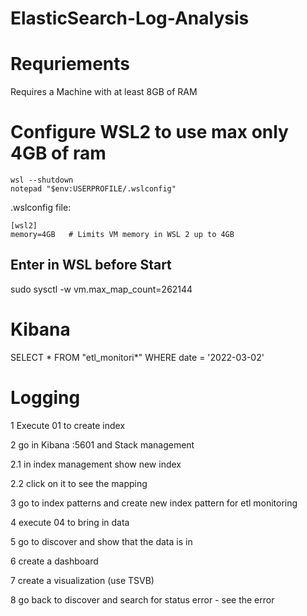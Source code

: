 # ElasticSearch-Log-Analysis

# Requriements
Requires a Machine with at least 8GB of RAM

# Configure WSL2 to use max only 4GB of ram
```
wsl --shutdown
notepad "$env:USERPROFILE/.wslconfig"
```
.wslconfig file:
```
[wsl2]
memory=4GB   # Limits VM memory in WSL 2 up to 4GB
```

## Enter in WSL before Start
sudo sysctl -w vm.max_map_count=262144

# Kibana
SELECT * FROM "etl_monitori*" WHERE date = '2022-03-02'

# Logging
1 Execute 01 to create index

2 go in Kibana :5601 and Stack management

2.1 in index management show new index 

2.2 click on it to see the mapping

3 go to index patterns and create new index pattern for etl monitoring

4 execute 04 to bring in data

5 go to discover and show that the data is in

6 create a dashboard

7 create a visualization (use TSVB)

8 go back to discover and search for status error - see the error 


